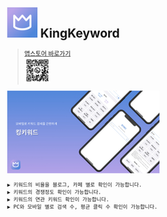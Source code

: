 # <img src="etc/applogo.png" height="70"> KingKeyword   

>[앱스토어 바로가기](http://bit.ly/3HuZLJA)<br/>
><img src="etc/qrCode.png" height="60">

<img width="70%" src="./etc/mainPreview.jpg">

```
▶ 키워드의 비율을 블로그, 카페 별로 확인이 가능합니다.
▶ 키워드의 경쟁정도 확인이 가능합니다.
▶ 키워드의 연관 키워드 확인이 가능합니다. 
▶ PC와 모바일 별로 검색 수, 평균 클릭 수 확인이 가능합니다. 
```
